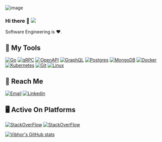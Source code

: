 ![image](https://user-images.githubusercontent.com/22407855/129513608-2fecfd92-5e7d-4c3e-af84-25a1ca9a0149.png)


### Hi there 👋 ![](https://komarev.com/ghpvc/?username=vibhordubey333&label=PROFILEVIEWS&style=plastic&color=de2910)
Software Engineering is ❤️.

<!--
**vibhordubey333/vibhordubey333** is a ✨ _special_ ✨ repository because its `README.md` (this file) appears on your GitHub profile.
-->

## :toolbox: My Tools

<a href="https://golangbot.com/"> ![Go](https://img.shields.io/badge/Go-2986CC?style=for-the-badge&logo=Go&logoColor=white)</a>
<a href="https://grpc.io/docs/"> ![gRPC](https://img.shields.io/badge/gRPC-fcdc00?style=for-the-badge&logo=grpc&logoColor=black)</a>
<a href="https://swagger.io/specification/"> ![OpenAPI](https://img.shields.io/badge/OpenAPI-F17726?style=for-the-badge&logo=openapi&logoColor=white)</a>
<a href="https://graphql.org/learn/"> ![GraphQL](https://img.shields.io/badge/GraphQL-pink?style=for-the-badge&logo=graphql&logoColor=black)</a>
<a href="https://www.postgresqltutorial.com/"> ![Postgres](https://img.shields.io/badge/postgres-CB3837?style=for-the-badge&logo=postgres&logoColor=pink)</a>
<a href="https://www.mongodb.com/docs/"> ![MongoDB](https://img.shields.io/badge/MongoDB-777BB4?style=for-the-badge&logo=mongodb&logoColor=darkblue)</a>
<a href="https://docker-docs.netlify.app/get-started/"> ![Docker](https://img.shields.io/badge/Docker-lightgreen?style=for-the-badge&logo=docker&logoColor=darkgreen)</a>
<a href="https://docker-docs.netlify.app/get-started/"> ![Kubernetes]( 	https://img.shields.io/badge/kubernetes-326ce5.svg?&style=for-the-badge&logo=kubernetes&logoColor=blue?style=for-the-badge&logo=docker&logoColor=yellow)</a>
<a href="https://git-scm.com/"> ![Git](https://img.shields.io/badge/Git-F05032?style=for-the-badge&logo=git&logoColor=white)</a>
<a href="https://www.linux.org/"> ![Linux](https://img.shields.io/badge/Linux-white?style=for-the-badge&logo=linux&logoColor=black)</a>

## :incoming_envelope: Reach Me

<a href="mailto:vibhordubey333@gmail.com"> ![Email](https://img.shields.io/badge/Email-red?style=for-the-badge&logo=gmail&logoColor=white)</a>
<a href="https://www.linkedin.com/in/vibhordubey333"> ![Linkedin](https://img.shields.io/badge/LinkedIn-0077B5?style=for-the-badge&logo=linkedin&logoColor=white)</a>

## :desktop_computer: Active On Platforms
<a href="https://stackoverflow.com/users/3649496/infinitelearner"> ![StackOverFlow](https://img.shields.io/badge/StackOverFlow-303030?style=for-the-badge&logo=stackoverflow&logoColor=white)</a>
<a href="https://dev.to/vibhordubey333"> ![StackOverFlow](https://img.shields.io/badge/dev.to-0A0A0A?style=for-the-badge&logo=devdotto&logoColor=white)</a>


[![Vibhor's GitHub stats](https://github-readme-stats.vercel.app/api?username=vibhordubey333&show_icons=true&theme=radical)](https://github.com/vibhordubey333/github-readme-stats)
